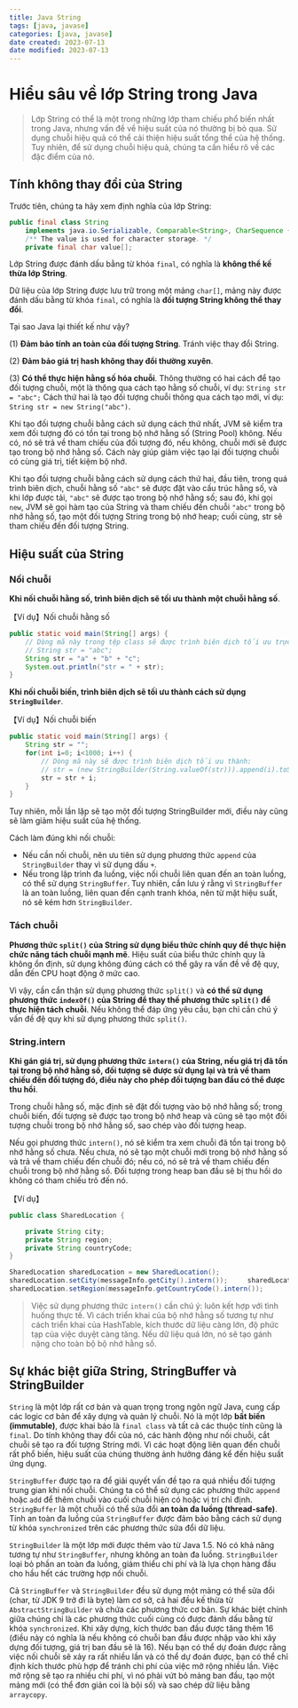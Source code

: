 ```yaml
---
title: Java String
tags: [java, javase]
categories: [java, javase]
date created: 2023-07-13
date modified: 2023-07-13
---
```


# Hiểu sâu về lớp String trong Java

> Lớp String có thể là một trong những lớp tham chiếu phổ biến nhất trong Java, nhưng vấn đề về hiệu suất của nó thường bị bỏ qua. Sử dụng chuỗi hiệu quả có thể cải thiện hiệu suất tổng thể của hệ thống. Tuy nhiên, để sử dụng chuỗi hiệu quả, chúng ta cần hiểu rõ về các đặc điểm của nó.

## Tính không thay đổi của String

Trước tiên, chúng ta hãy xem định nghĩa của lớp String:

```java
public final class String
    implements java.io.Serializable, Comparable<String>, CharSequence {
    /** The value is used for character storage. */
    private final char value[];
```

Lớp String được đánh dấu bằng từ khóa `final`, có nghĩa là **không thể kế thừa lớp String**.

Dữ liệu của lớp String được lưu trữ trong một mảng `char[]`, mảng này được đánh dấu bằng từ khóa `final`, có nghĩa là **đối tượng String không thể thay đổi**.

Tại sao Java lại thiết kế như vậy?

(1) **Đảm bảo tính an toàn của đối tượng String**. Tránh việc thay đổi String.

(2) **Đảm bảo giá trị hash không thay đổi thường xuyên**.

(3) **Có thể thực hiện hằng số hóa chuỗi**. Thông thường có hai cách để tạo đối tượng chuỗi, một là thông qua cách tạo hằng số chuỗi, ví dụ: `String str = "abc";` Cách thứ hai là tạo đối tượng chuỗi thông qua cách tạo mới, ví dụ: `String str = new String("abc")`.

Khi tạo đối tượng chuỗi bằng cách sử dụng cách thứ nhất, JVM sẽ kiểm tra xem đối tượng đó có tồn tại trong bộ nhớ hằng số (String Pool) không. Nếu có, nó sẽ trả về tham chiếu của đối tượng đó, nếu không, chuỗi mới sẽ được tạo trong bộ nhớ hằng số. Cách này giúp giảm việc tạo lại đối tượng chuỗi có cùng giá trị, tiết kiệm bộ nhớ.

Khi tạo đối tượng chuỗi bằng cách sử dụng cách thứ hai, đầu tiên, trong quá trình biên dịch, chuỗi hằng số `"abc"` sẽ được đặt vào cấu trúc hằng số, và khi lớp được tải, `"abc"` sẽ được tạo trong bộ nhớ hằng số; sau đó, khi gọi `new`, JVM sẽ gọi hàm tạo của String và tham chiếu đến chuỗi `"abc"` trong bộ nhớ hằng số, tạo một đối tượng String trong bộ nhớ heap; cuối cùng, str sẽ tham chiếu đến đối tượng String.

## Hiệu suất của String

### Nối chuỗi

**Khi nối chuỗi hằng số, trình biên dịch sẽ tối ưu thành một chuỗi hằng số**.

【Ví dụ】Nối chuỗi hằng số

```java
public static void main(String[] args) {
    // Dòng mã này trong tệp class sẽ được trình biên dịch tối ưu trực tiếp thành:
    // String str = "abc";
    String str = "a" + "b" + "c";
    System.out.println("str = " + str);
}
```

**Khi nối chuỗi biến, trình biên dịch sẽ tối ưu thành cách sử dụng `StringBuilder`**.

【Ví dụ】Nối chuỗi biến

```java
public static void main(String[] args) {
    String str = "";
    for(int i=0; i<1000; i++) {
        // Dòng mã này sẽ được trình biên dịch tối ưu thành:
        // str = (new StringBuilder(String.valueOf(str))).append(i).toString();
        str = str + i;
    }
}
```

Tuy nhiên, mỗi lần lặp sẽ tạo một đối tượng StringBuilder mới, điều này cũng sẽ làm giảm hiệu suất của hệ thống.

Cách làm đúng khi nối chuỗi:

- Nếu cần nối chuỗi, nên ưu tiên sử dụng phương thức `append` của `StringBuilder` thay vì sử dụng dấu `+`.
- Nếu trong lập trình đa luồng, việc nối chuỗi liên quan đến an toàn luồng, có thể sử dụng `StringBuffer`. Tuy nhiên, cần lưu ý rằng vì `StringBuffer` là an toàn luồng, liên quan đến cạnh tranh khóa, nên từ mặt hiệu suất, nó sẽ kém hơn `StringBuilder`.

### Tách chuỗi

**Phương thức `split()` của String sử dụng biểu thức chính quy để thực hiện chức năng tách chuỗi mạnh mẽ**. Hiệu suất của biểu thức chính quy là không ổn định, sử dụng không đúng cách có thể gây ra vấn đề về đệ quy, dẫn đến CPU hoạt động ở mức cao.

Vì vậy, cần cẩn thận sử dụng phương thức `split()` và **có thể sử dụng phương thức `indexOf()` của String để thay thế phương thức `split()` để thực hiện tách chuỗi**. Nếu không thể đáp ứng yêu cầu, bạn chỉ cần chú ý vấn đề đệ quy khi sử dụng phương thức `split()`.

### String.intern

**Khi gán giá trị, sử dụng phương thức `intern()` của String, nếu giá trị đã tồn tại trong bộ nhớ hằng số, đối tượng sẽ được sử dụng lại và trả về tham chiếu đến đối tượng đó, điều này cho phép đối tượng ban đầu có thể được thu hồi**.

Trong chuỗi hằng số, mặc định sẽ đặt đối tượng vào bộ nhớ hằng số; trong chuỗi biến, đối tượng sẽ được tạo trong bộ nhớ heap và cũng sẽ tạo một đối tượng chuỗi trong bộ nhớ hằng số, sao chép vào đối tượng heap.

Nếu gọi phương thức `intern()`, nó sẽ kiểm tra xem chuỗi đã tồn tại trong bộ nhớ hằng số chưa. Nếu chưa, nó sẽ tạo một chuỗi mới trong bộ nhớ hằng số và trả về tham chiếu đến chuỗi đó; nếu có, nó sẽ trả về tham chiếu đến chuỗi trong bộ nhớ hằng số. Đối tượng trong heap ban đầu sẽ bị thu hồi do không có tham chiếu trỏ đến nó.

【Ví dụ】

```java
public class SharedLocation {

	private String city;
	private String region;
	private String countryCode;
}

SharedLocation sharedLocation = new SharedLocation();
sharedLocation.setCity(messageInfo.getCity().intern());		sharedLocation.setCountryCode(messageInfo.getRegion().intern());
sharedLocation.setRegion(messageInfo.getCountryCode().intern());
```

> Việc sử dụng phương thức `intern()` cần chú ý: luôn kết hợp với tình huống thực tế. Vì cách triển khai của bộ nhớ hằng số tương tự như cách triển khai của HashTable, kích thước dữ liệu càng lớn, độ phức tạp của việc duyệt càng tăng. Nếu dữ liệu quá lớn, nó sẽ tạo gánh nặng cho toàn bộ bộ nhớ hằng số.

## Sự khác biệt giữa String, StringBuffer và StringBuilder

`String` là một lớp rất cơ bản và quan trọng trong ngôn ngữ Java, cung cấp các logic cơ bản để xây dựng và quản lý chuỗi. Nó là một lớp **bất biến (immutable)**, được khai báo là `final class` và tất cả các thuộc tính cũng là `final`. Do tính không thay đổi của nó, các hành động như nối chuỗi, cắt chuỗi sẽ tạo ra đối tượng String mới. Vì các hoạt động liên quan đến chuỗi rất phổ biến, hiệu suất của chúng thường ảnh hưởng đáng kể đến hiệu suất ứng dụng.

`StringBuffer` được tạo ra để giải quyết vấn đề tạo ra quá nhiều đối tượng trung gian khi nối chuỗi. Chúng ta có thể sử dụng các phương thức `append` hoặc `add` để thêm chuỗi vào cuối chuỗi hiện có hoặc vị trí chỉ định. `StringBuffer` là một chuỗi có thể sửa đổi **an toàn đa luồng (thread-safe)**. Tính an toàn đa luồng của `StringBuffer` được đảm bảo bằng cách sử dụng từ khóa `synchronized` trên các phương thức sửa đổi dữ liệu.

`StringBuilder` là một lớp mới được thêm vào từ Java 1.5. Nó có khả năng tương tự như `StringBuffer`, nhưng không an toàn đa luồng. `StringBuilder` loại bỏ phần an toàn đa luồng, giảm thiểu chi phí và là lựa chọn hàng đầu cho hầu hết các trường hợp nối chuỗi.

Cả `StringBuffer` và `StringBuilder` đều sử dụng một mảng có thể sửa đổi (char, từ JDK 9 trở đi là byte) làm cơ sở, cả hai đều kế thừa từ `AbstractStringBuilder` và chứa các phương thức cơ bản. Sự khác biệt chính giữa chúng chỉ là các phương thức cuối cùng có được đánh dấu bằng từ khóa `synchronized`. Khi xây dựng, kích thước ban đầu được tăng thêm 16 (điều này có nghĩa là nếu không có chuỗi ban đầu được nhập vào khi xây dựng đối tượng, giá trị ban đầu sẽ là 16). Nếu bạn có thể dự đoán được rằng việc nối chuỗi sẽ xảy ra rất nhiều lần và có thể dự đoán được, bạn có thể chỉ định kích thước phù hợp để tránh chi phí của việc mở rộng nhiều lần. Việc mở rộng sẽ tạo ra nhiều chi phí, vì nó phải vứt bỏ mảng ban đầu, tạo một mảng mới (có thể đơn giản coi là bội số) và sao chép dữ liệu bằng `arraycopy`.
